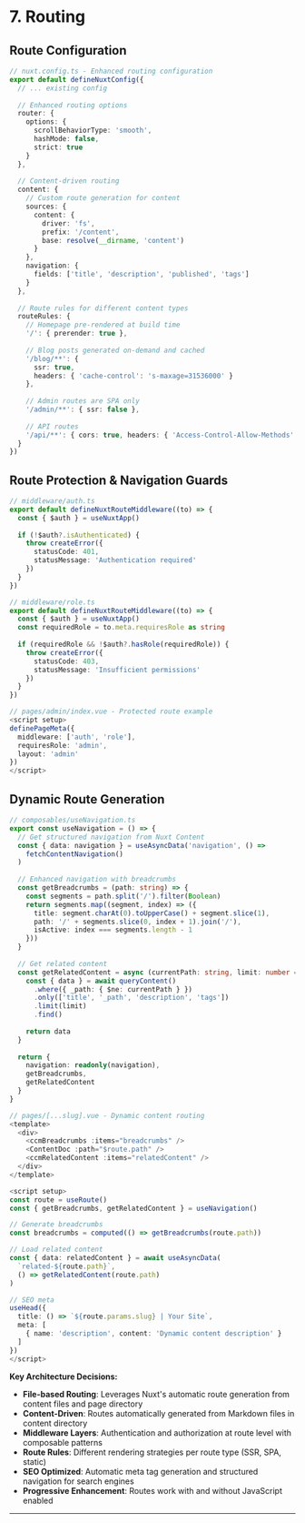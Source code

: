 # 7. Routing

## Route Configuration

```typescript
// nuxt.config.ts - Enhanced routing configuration
export default defineNuxtConfig({
  // ... existing config
  
  // Enhanced routing options
  router: {
    options: {
      scrollBehaviorType: 'smooth',
      hashMode: false,
      strict: true
    }
  },
  
  // Content-driven routing
  content: {
    // Custom route generation for content
    sources: {
      content: {
        driver: 'fs',
        prefix: '/content',
        base: resolve(__dirname, 'content')
      }
    },
    navigation: {
      fields: ['title', 'description', 'published', 'tags']
    }
  },
  
  // Route rules for different content types
  routeRules: {
    // Homepage pre-rendered at build time
    '/': { prerender: true },
    
    // Blog posts generated on-demand and cached
    '/blog/**': { 
      ssr: true,
      headers: { 'cache-control': 's-maxage=31536000' }
    },
    
    // Admin routes are SPA only
    '/admin/**': { ssr: false },
    
    // API routes
    '/api/**': { cors: true, headers: { 'Access-Control-Allow-Methods': 'GET,HEAD,PUT,PATCH,POST,DELETE' } }
  }
})
```

## Route Protection & Navigation Guards

```typescript
// middleware/auth.ts
export default defineNuxtRouteMiddleware((to) => {
  const { $auth } = useNuxtApp()
  
  if (!$auth?.isAuthenticated) {
    throw createError({
      statusCode: 401,
      statusMessage: 'Authentication required'
    })
  }
})

// middleware/role.ts
export default defineNuxtRouteMiddleware((to) => {
  const { $auth } = useNuxtApp()
  const requiredRole = to.meta.requiresRole as string
  
  if (requiredRole && !$auth?.hasRole(requiredRole)) {
    throw createError({
      statusCode: 403,
      statusMessage: 'Insufficient permissions'
    })
  }
})

// pages/admin/index.vue - Protected route example
<script setup>
definePageMeta({
  middleware: ['auth', 'role'],
  requiresRole: 'admin',
  layout: 'admin'
})
</script>
```

## Dynamic Route Generation

```typescript
// composables/useNavigation.ts
export const useNavigation = () => {
  // Get structured navigation from Nuxt Content
  const { data: navigation } = useAsyncData('navigation', () => 
    fetchContentNavigation()
  )
  
  // Enhanced navigation with breadcrumbs
  const getBreadcrumbs = (path: string) => {
    const segments = path.split('/').filter(Boolean)
    return segments.map((segment, index) => ({
      title: segment.charAt(0).toUpperCase() + segment.slice(1),
      path: '/' + segments.slice(0, index + 1).join('/'),
      isActive: index === segments.length - 1
    }))
  }
  
  // Get related content
  const getRelatedContent = async (currentPath: string, limit: number = 5) => {
    const { data } = await queryContent()
      .where({ _path: { $ne: currentPath } })
      .only(['title', '_path', 'description', 'tags'])
      .limit(limit)
      .find()
    
    return data
  }
  
  return {
    navigation: readonly(navigation),
    getBreadcrumbs,
    getRelatedContent
  }
}

// pages/[...slug].vue - Dynamic content routing
<template>
  <div>
    <ccmBreadcrumbs :items="breadcrumbs" />
    <ContentDoc :path="$route.path" />
    <ccmRelatedContent :items="relatedContent" />
  </div>
</template>

<script setup>
const route = useRoute()
const { getBreadcrumbs, getRelatedContent } = useNavigation()

// Generate breadcrumbs
const breadcrumbs = computed(() => getBreadcrumbs(route.path))

// Load related content
const { data: relatedContent } = await useAsyncData(
  `related-${route.path}`,
  () => getRelatedContent(route.path)
)

// SEO meta
useHead({
  title: () => `${route.params.slug} | Your Site`,
  meta: [
    { name: 'description', content: 'Dynamic content description' }
  ]
})
</script>
```

**Key Architecture Decisions:**
- **File-based Routing**: Leverages Nuxt's automatic route generation from content files and page directory
- **Content-Driven**: Routes automatically generated from Markdown files in content directory
- **Middleware Layers**: Authentication and authorization at route level with composable patterns
- **Route Rules**: Different rendering strategies per route type (SSR, SPA, static)
- **SEO Optimized**: Automatic meta tag generation and structured navigation for search engines
- **Progressive Enhancement**: Routes work with and without JavaScript enabled

---
